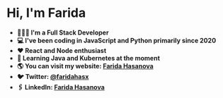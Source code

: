 # Hi, I'm Farida 

- **👩🏻‍💻 I'm a Full Stack Developer**
- **💻 I've been coding in JavaScript and Python primarily since 2020**
- **♥️ React and Node enthusiast**
- **🎯 Learning Java and Kubernetes at the moment**
- **🌎 You can visit my website: [Farida Hasanova](https://faridah.vercel.app)**
- **🐦 Twitter: [@faridahasx](https://twitter.com/faridahasx)**
- **🖇️ LinkedIn: [Farida Hasanova](https://www.linkedin.com/in/faridahasx)**

